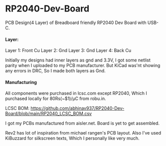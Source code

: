 # RP2040-Dev-Board
PCB Design(4 Layer) of Breadboard friendly RP2040 Dev Board with USB-C.
#### Layer:
Layer 1: Front Cu
Layer 2: Gnd
Layer 3: Gnd
Layer 4: Back Cu

Initially my designs had inner layers as gnd and 3.3V, I got some netlist parity when I uploaded to my PCB manufacturer. But KiCad was'nt showing any errors in DRC, So I made both layers as Gnd.
#### Manufacturing
All components were purchased in lcsc.com except RP2040, Which I purchased locally for 80Rs(~$1)/μC from robu.in.

LCSC BOM: https://github.com/abhinav937/RP2040-Dev-Board/blob/main/RP2040_LCSC_BOM.csv

I got my PCBs manufactured from aisler.net. Board is yet to get assembled.

Rev2 has lot of inspiration from michael rangen's PCB layout. Also I've used KiBuzzard for silkscreen texts, Which I personally like very much.

